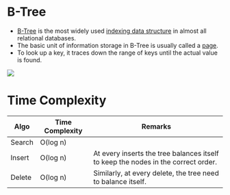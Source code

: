 # B-Tree
- [B-Tree](https://www.geeksforgeeks.org/introduction-of-b-tree-2/) is the most widely used [indexing data structure](Indexing.md) in almost all relational databases.
- The basic unit of information storage in B-Tree is usually called a [page](https://stackoverflow.com/questions/2502551/what-is-a-b-tree-page).
- To look up a key, it traces down the range of keys until the actual value is found.

![](https://media.geeksforgeeks.org/wp-content/uploads/20200507002619/output256.png)

# Time Complexity

| Algo   | Time Complexity | Remarks                                                                           |
|--------|-----------------|-----------------------------------------------------------------------------------|
| Search | O(log n)        |                                                                                   |
| Insert | O(log n)        | At every inserts the tree balances itself to keep the nodes in the correct order. |
| Delete | O(log n)        | Similarly, at every delete, the tree need to balance itself.                      |
